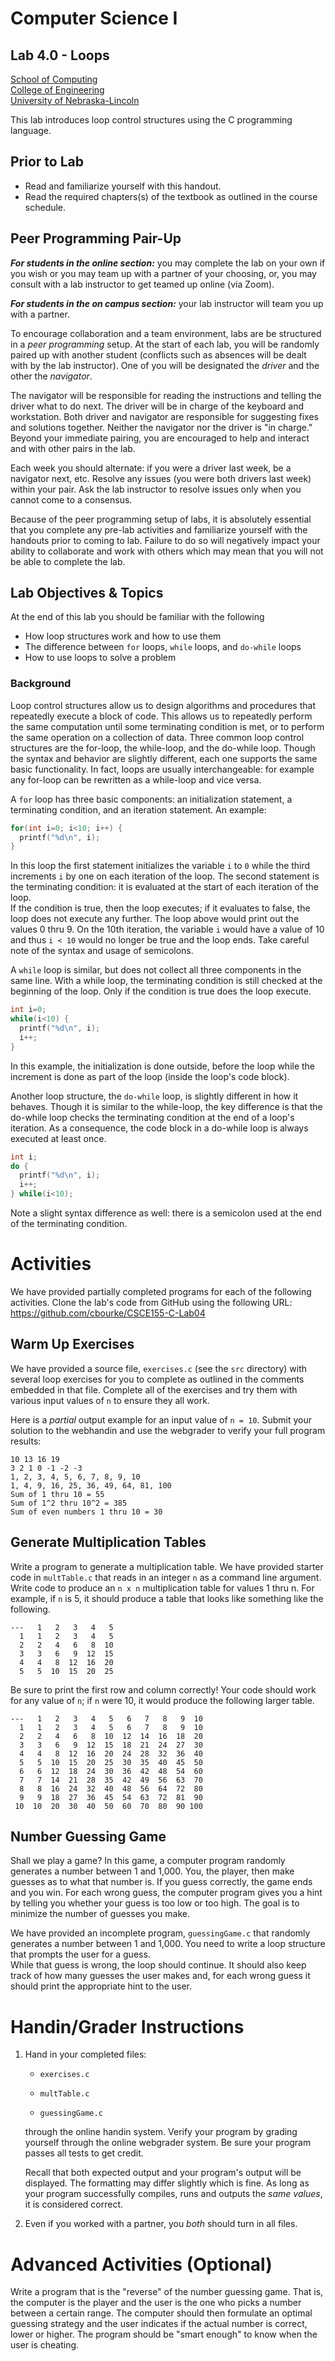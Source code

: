 # Computer Science I
## Lab 4.0 - Loops
[School of Computing](https://computing.unl.edu)  
[College of Engineering](https://engineering.unl.edu/)  
[University of Nebraska-Lincoln](https://unl.edu)  

This lab introduces loop control structures using the C programming
language.

## Prior to Lab

* Read and familiarize yourself with this handout.
* Read the required chapters(s) of the textbook as
  outlined in the course schedule.

## Peer Programming Pair-Up

***For students in the online section:*** you may complete
the lab on your own if you wish or you may team up with a partner
of your choosing, or, you may consult with a lab instructor to get
teamed up online (via Zoom).

***For students in the on campus section:*** your lab instructor
will team you up with a partner.  

To encourage collaboration and a team environment, labs are be
structured in a *peer programming* setup.  At the start of
each lab, you will be randomly paired up with another student
(conflicts such as absences will be dealt with by the lab instructor).
One of you will be designated the *driver* and the other
the *navigator*.  

The navigator will be responsible for reading the instructions and
telling the driver what to do next.  The driver will be in charge of the
keyboard and workstation.  Both driver and navigator are responsible
for suggesting fixes and solutions together.  Neither the navigator
nor the driver is "in charge."  Beyond your immediate pairing, you
are encouraged to help and interact and with other pairs in the lab.

Each week you should alternate: if you were a driver last week,
be a navigator next, etc.  Resolve any issues (you were both drivers
last week) within your pair.  Ask the lab instructor to resolve issues
only when you cannot come to a consensus.  

Because of the peer programming setup of labs, it is absolutely
essential that you complete any pre-lab activities and familiarize
yourself with the handouts prior to coming to lab.  Failure to do
so will negatively impact your ability to collaborate and work with
others which may mean that you will not be able to complete the
lab.  

## Lab Objectives & Topics
At the end of this lab you should be familiar with the following
* How loop structures work and how to use them
* The difference between `for` loops, `while` loops, and `do-while` loops
* How to use loops to solve a problem

### Background

Loop control structures allow us to design algorithms and procedures
that repeatedly execute a block of code.  This allows us to repeatedly
perform the same computation until some terminating condition is met,
or to perform the same operation on a collection of data.  Three
common loop control structures are the for-loop, the while-loop, and
the do-while loop.  Though the syntax and behavior are slightly different,
each one supports the same basic functionality.  In fact, loops are
usually interchangeable: for example any for-loop can be rewritten
as a while-loop and vice versa.

A `for` loop has three basic components: an initialization statement,
a terminating condition, and an iteration statement.  An example:

```c
for(int i=0; i<10; i++) {
  printf("%d\n", i);
}
```

In this loop the first statement initializes the variable `i`
to `0` while the third increments `i` by one on each
iteration of the loop.  The second statement is the terminating
condition: it is evaluated at the start of each iteration of the loop.  
If the condition is true, then the loop executes; if it evaluates to
false, the loop does not execute any further.  The loop above
would print out the values 0 thru 9.  On the 10th iteration, the
variable `i` would have a value of 10 and thus `i < 10`
would no longer be true and the loop ends.  Take careful note of the
syntax and usage of semicolons.

A `while` loop is similar, but does not collect all three components
in the same line.  With a while loop, the terminating condition is
still checked at the beginning of the loop.  Only if the condition is
true does the loop execute.  

```c
int i=0;
while(i<10) {
  printf("%d\n", i);
  i++;
}
```

In this example, the initialization is done outside, before the loop
while the increment is done as part of the loop (inside the loop's
code block).  

Another loop structure, the `do-while` loop, is slightly different in
how it behaves.  Though it is similar to the while-loop, the key
difference is that the do-while loop checks the terminating condition
at the end of a loop's iteration.  As a consequence, the code block
in a do-while loop is always executed at least once.

```c
int i;
do {
  printf("%d\n", i);
  i++;
} while(i<10);
```

Note a slight syntax difference as well: there is a semicolon used
at the end of the terminating condition.

# Activities

We have provided partially completed programs for each of the
following activities.  Clone the lab's code from GitHub using the
following URL: https://github.com/cbourke/CSCE155-C-Lab04

## Warm Up Exercises

We have provided a source file, `exercises.c` (see the `src` directory)
with several loop exercises for you to complete as outlined in the
comments embedded in that file.  Complete all of the exercises and
try them with various input values of `n` to ensure they all work.  

Here is a *partial* output example for an input value of `n = 10`.
Submit your solution to the webhandin and use the webgrader to
verify your full program results:

```text
10 13 16 19
3 2 1 0 -1 -2 -3
1, 2, 3, 4, 5, 6, 7, 8, 9, 10
1, 4, 9, 16, 25, 36, 49, 64, 81, 100
Sum of 1 thru 10 = 55
Sum of 1^2 thru 10^2 = 385
Sum of even numbers 1 thru 10 = 30
```

## Generate Multiplication Tables

Write a program to generate a multiplication table.  We have
provided starter code in `multTable.c` that reads in an integer
`n` as a command line argument.  Write code to produce an
`n x n` multiplication table for values 1 thru n.  For example,
if `n` is 5, it should produce a table that looks like something
like the following.  

```text
---   1   2   3   4   5
  1   1   2   3   4   5
  2   2   4   6   8  10
  3   3   6   9  12  15
  4   4   8  12  16  20
  5   5  10  15  20  25
```

Be sure to print the first row and column correctly!  Your
code should work for any value of `n`; if `n` were 10, it
would produce the following larger table.

```text
---   1   2   3   4   5   6   7   8   9  10
  1   1   2   3   4   5   6   7   8   9  10
  2   2   4   6   8  10  12  14  16  18  20
  3   3   6   9  12  15  18  21  24  27  30
  4   4   8  12  16  20  24  28  32  36  40
  5   5  10  15  20  25  30  35  40  45  50
  6   6  12  18  24  30  36  42  48  54  60
  7   7  14  21  28  35  42  49  56  63  70
  8   8  16  24  32  40  48  56  64  72  80
  9   9  18  27  36  45  54  63  72  81  90
 10  10  20  30  40  50  60  70  80  90 100
```

## Number Guessing Game

Shall we play a game?  In this game, a computer program randomly
generates a number between 1 and 1,000.  You, the player, then
make guesses as to what that number is.  If you guess correctly,
the game ends and you win.  For each wrong guess, the computer
program gives you a hint by telling you whether your guess is too
low or too high.  The goal is to minimize the number of guesses
you make.

We have provided an incomplete program, `guessingGame.c`
that randomly generates a number between 1 and 1,000.  You
need to write a loop structure that prompts the user for a guess.  
While that guess is wrong, the loop should continue.  It should
also keep track of how many guesses the user makes and, for
each wrong guess it should print the appropriate hint to the user.

# Handin/Grader Instructions

1.  Hand in your completed files:

    -   `exercises.c`

    -   `multTable.c`

    -   `guessingGame.c`

    through the online handin system.  Verify your program by grading
    yourself through the online webgrader system.  Be sure your program
    passes all tests to get credit.

    Recall that both expected output and your program's output
    will be displayed.  The formatting may differ slightly which is fine.
    As long as your program successfully compiles, runs and outputs
    the *same values*, it is considered correct.

2.  Even if you worked with a partner, you *both* should turn in all
    files.

# Advanced Activities (Optional)

Write a program that is the "reverse" of the number guessing game.
That is, the computer is the player and the user is the one who
picks a number between a certain range.  The computer should
then formulate an optimal guessing strategy and the user indicates
if the actual number is correct, lower or higher.  The program
should be "smart enough" to know when the user is cheating.
